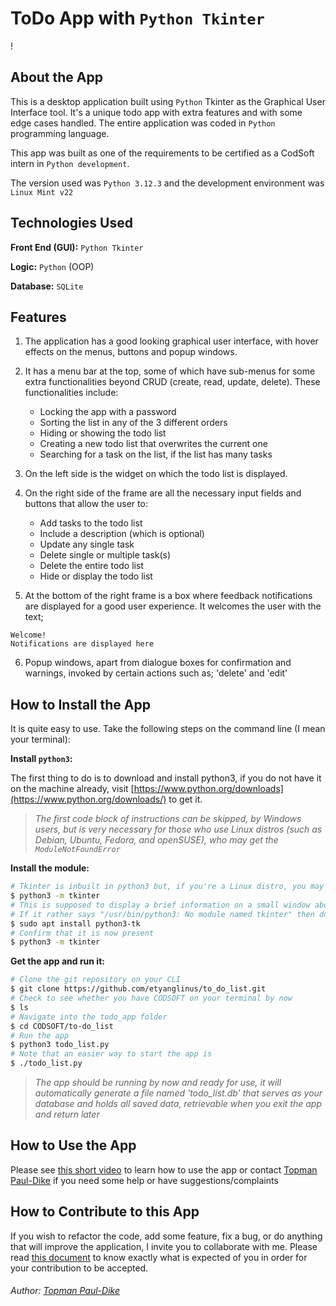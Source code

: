 # ToDo App with `Python Tkinter`
!
## About the App
This is a desktop application built using `Python` Tkinter as the Graphical User Interface tool. It's a unique todo app with extra features and with some edge cases handled. The entire application was coded in `Python` programming language.

This app was built as one of the requirements to be certified as a CodSoft intern in `Python development`.

The version used was `Python 3.12.3` and the development environment was `Linux Mint v22`

## Technologies Used
**Front End (GUI):** `Python Tkinter`

**Logic:** `Python` (OOP)

**Database:** `SQLite`

## Features
1. The application has a good looking graphical user interface, with hover effects on the menus, buttons and popup windows.

2. It has a menu bar at the top, some of which have sub-menus for some extra functionalities beyond CRUD (create, read, update, delete). These functionalities include:
    - Locking the app with a password
    - Sorting the list in any of the 3 different orders
    - Hiding or showing the todo list
    - Creating a new todo list that overwrites the current one
    - Searching for a task on the list, if the list has many tasks

3. On the left side is the widget on which the todo list is displayed.

4. On the right side of the frame are all the necessary input fields and buttons that allow the user to:
    - Add tasks to the todo list
    - Include a description (which is optional)
    - Update any single task
    - Delete single or multiple task(s)
    - Delete the entire todo list
    - Hide or display the todo list

5. At the bottom of the right frame is a box where feedback notifications are displayed for a good user experience. It welcomes the user with the text;

```
Welcome!
Notifications are displayed here
```
6. Popup windows, apart from dialogue boxes for confirmation and warnings, invoked by certain actions such as; 'delete' and 'edit'

## How to Install the App
It is quite easy to use. Take the following steps on the command line (I mean your terminal):

**Install `python3`:**

The first thing to do is to download and install python3, if you do not have it on the machine already, visit [https://www.python.org/downloads](https://www.python.org/downloads/) to get it.

> *The first code block of instructions can be skipped, by Windows users, but is very necessary for those who use Linux distros (such as Debian, Ubuntu, Fedora, and openSUSE), who may get the `ModuleNotFoundError`*

**Install the module:**

```bash
# Tkinter is inbuilt in python3 but, if you're a Linux distro, you may need to do this:
$ python3 -m tkinter
# This is supposed to display a brief information on a small window about tkinter
# If it rather says "/usr/bin/python3: No module named tkinter" then do this
$ sudo apt install python3-tk
# Confirm that it is now present
$ python3 -m tkinter
```

**Get the app and run it:**

```bash
# Clone the git repository on your CLI
$ git clone https://github.com/etyanglinus/to_do_list.git
# Check to see whether you have CODSOFT on your terminal by now
$ ls
# Navigate into the todo_app folder
$ cd CODSOFT/to-do_list
# Run the app
$ python3 todo_list.py
# Note that an easier way to start the app is
$ ./todo_list.py
```

> *The app should be running by now and ready for use, it will automatically generate a file named 'todo_list.db' that serves as your database and holds all saved data, retrievable when you exit the app and return later*

## How to Use the App
Please see [this short video]() to learn how to use the app or contact [Topman Paul-Dike](https://github.com/tpauldike) if you need some help or have suggestions/complaints

## How to Contribute to this App
If you wish to refactor the code, add some feature, fix a bug, or do anything that will improve the application, I invite you to collaborate with me. Please read [this document](../CONTRIBUTION.md) to know exactly what is expected of you in order for your contribution to be accepted.

###### Author: [Topman Paul-Dike](https://github.com/tpauldike)
